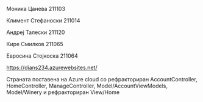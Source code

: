 Моника Цанева 211103

Климент Стефаноски 211014

Андреј Талески 211120

Кире Смилков 211065

Евросина Стојкоска 211064

https://dians234.azurewebsites.net/ <br>
<p style="font-color:red">Страната поставена на Azure cloud со рефракториран AccountController, HomeController, ManageController, Model/AccountViewModels, Model/Winery и рефракториран View/Home </p>


